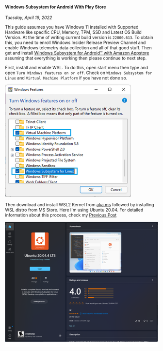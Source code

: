 #### Windows Subsystem for Android With Play Store
_Tuesday, April 19, 2022_

This guide assumes you have Windows 11 installed with Supported Hardware like specific CPU, Memory, TPM, 
SSD and Latest OS Build Version. At the time of writing current build version is `22000.613`. To obtain 
this, you need to enroll Windows Insider Release Preview Channel and enable Windows telemetry data 
collection and all of that good stuff. Then get and install 
[Windows Subsystem for Android™ with Amazon Appstore](https://www.microsoft.com/en-us/p/windows-subsystem-for-android/9p3395vx91nr) 
assuming that everything is working then please continue to next step.

First, install and enable WSL. To do this, open start menu then type and open `Turn Windows features on or off`. Check on 
`Windows Subsystem for Linux` and `Virtual Machine Platform` if you have not done so.
<div class="row">
	<div class="col-sm-3"></div>
	<div class="col-sm-6">
		<div class="thumbnail">
			<img class="img-responsive" src="./posts/2022-04-19-windows-subsystem-for-android-with-play-store/01.png" alt="img">
		</div>
	</div>
	<div class="col-sm-3"></div>
</div>

Then download and install WSL2 Kernel from [aka.ms](https://aka.ms/wsl2kernel) followed by installing WSL distro from MS Store. 
Here I'm using Ubuntu 20.04. For detailed information about this process, check my [Previous Post](./loader.html?post=2022-03-22-docker-based-software-development-in-windows)
<div class="row">
	<div class="col-sm-2"></div>
	<div class="col-sm-8">
		<div class="thumbnail">
			<img class="img-responsive" src="./posts/2022-04-19-windows-subsystem-for-android-with-play-store/02.png" alt="img">
		</div>
	</div>
	<div class="col-sm-2"></div>
</div>

